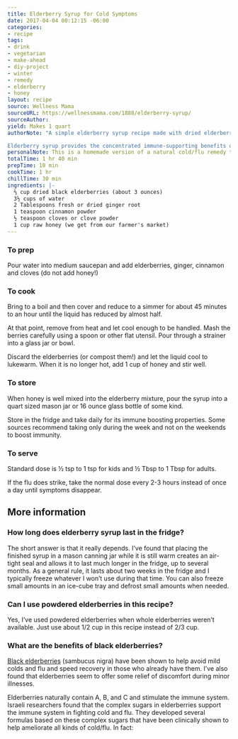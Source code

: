 ```yaml
---
title: Elderberry Syrup for Cold Symptoms
date: 2017-04-04 00:12:15 -06:00
categories:
- recipe
tags:
- drink
- vegetarian
- make-ahead
- diy-project
- winter
- remedy
- elderberry
- honey
layout: recipe
source: Wellness Mama
sourceURL: https://wellnessmama.com/1888/elderberry-syrup/
sourceAuthor:
yield: Makes 1 quart
authorNote: "A simple elderberry syrup recipe made with dried elderberries, honey and herbs for an immune boosting and delicious syrup. Can be used medicinally or on homemade pancakes or waffles.

Elderberry syrup provides the concentrated immune-supporting benefits of black elderberries in a great-tasting way. My homemade recipe uses homemade elderberry concentrate with synergistic herbs like cinnamon and ginger, plus raw honey for an extra immune boost. If you can’t/don’t use honey, see the substitution suggestions below the recipe."
personalNote: This is a homemade version of a natural cold/flu remedy that you can buy for twice the price in health food stores. Dolla dolla bills, yall.
totalTime: 1 hr 40 min
prepTime: 10 min
cookTime: 1 hr
chillTime: 30 min
ingredients: |-
  ⅔ cup dried black elderberries (about 3 ounces)
  3½ cups of water
  2 Tablespoons fresh or dried ginger root
  1 teaspoon cinnamon powder
  ½ teaspoon cloves or clove powder
  1 cup raw honey (we get from our farmer's market)
---
```


### To prep

Pour water into medium saucepan and add elderberries, ginger, cinnamon and cloves (do not add honey!)

### To cook

Bring to a boil and then cover and reduce to a simmer for about 45 minutes to an hour until the liquid has reduced by almost half.

At that point, remove from heat and let cool enough to be handled. Mash the berries carefully using a spoon or other flat utensil. Pour through a strainer into a glass jar or bowl.

Discard the elderberries (or compost them!) and let the liquid cool to lukewarm. When it is no longer hot, add 1 cup of honey and stir well.

### To store

When honey is well mixed into the elderberry mixture, pour the syrup into a quart sized mason jar or 16 ounce glass bottle of some kind.

Store in the fridge and take daily for its immune boosting properties. Some sources recommend taking only during the week and not on the weekends to boost immunity.

### To serve
Standard dose is ½ tsp to 1 tsp for kids and ½ Tbsp to 1 Tbsp for adults.

If the flu does strike, take the normal dose every 2-3 hours instead of once a day until symptoms disappear.

## More information

### How long does elderberry syrup last in the fridge?

The short answer is that it really depends. I’ve found that placing the finished syrup in a mason canning jar while it is still warm creates an air-tight seal and allows it to last much longer in the fridge, up to several months. As a general rule, it lasts about two weeks in the fridge and I typically freeze whatever I won’t use during that time. You can also freeze small amounts in an ice-cube tray and defrost small amounts when needed.

### Can I use powdered elderberries in this recipe?

Yes, I’ve used powdered elderberries when whole elderberries weren’t available. Just use about 1/2 cup in this recipe instead of 2/3 cup.

### What are the benefits of black elderberries?

[Black elderberries](https://www.amazon.com/Frontier-Elder-Berries-Whole-Organic/dp/B000UVUHXY/) (sambucus nigra) have been shown to help avoid mild colds and flu and speed recovery in those who already have them. I’ve also found that elderberries seem to offer some relief of discomfort during minor illnesses.

Elderberries naturally contain A, B, and C and stimulate the immune system. Israeli researchers found that the complex sugars in elderberries support the immune system in fighting cold and flu. They developed several formulas based on these complex sugars that have been clinically shown to help ameliorate all kinds of cold/flu. In fact:
